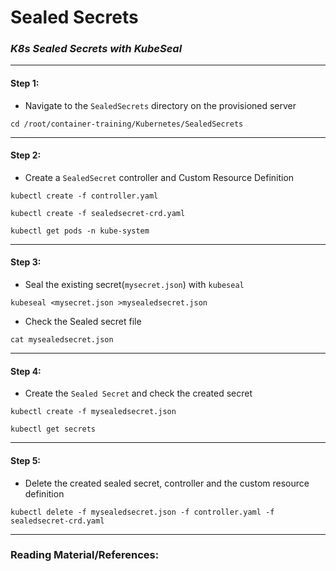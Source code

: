 # **Sealed Secrets**


### *K8s Sealed Secrets with KubeSeal*

-------

#### Step 1:

* Navigate to the `SealedSecrets` directory on the provisioned server

```commandline
cd /root/container-training/Kubernetes/SealedSecrets
```

-------

#### Step 2:

* Create a `SealedSecret` controller and Custom Resource Definition

```commandline
kubectl create -f controller.yaml

kubectl create -f sealedsecret-crd.yaml

kubectl get pods -n kube-system
```

-------

#### Step 3:

* Seal the existing secret(`mysecret.json`) with `kubeseal`

```commandline
kubeseal <mysecret.json >mysealedsecret.json
```

* Check the Sealed secret file

```commandline
cat mysealedsecret.json
```

-------

#### Step 4:

* Create the `Sealed Secret` and check the created secret

```commandline
kubectl create -f mysealedsecret.json

kubectl get secrets
```

-------

#### Step 5:

* Delete the created sealed secret, controller and the custom resource definition

```commandline
kubectl delete -f mysealedsecret.json -f controller.yaml -f sealedsecret-crd.yaml
```

---------

### Reading Material/References:
